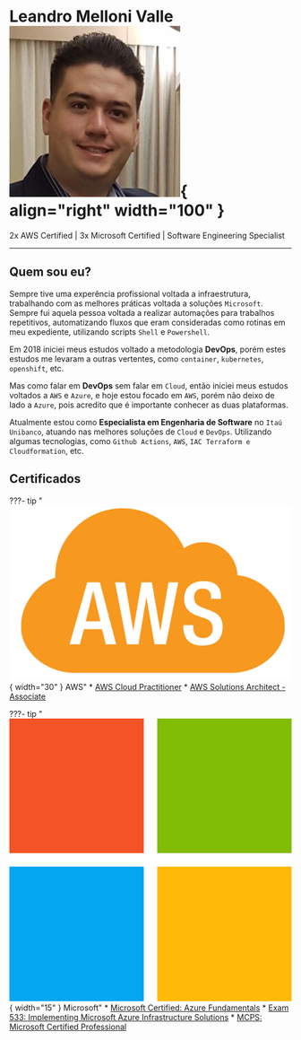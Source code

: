 # Leandro Melloni Valle ![Leandro Melloni](assets/images/profile.png){ align="right" width="100" }
2x AWS Certified | 3x Microsoft Certified | Software Engineering Specialist

-------------------------

## Quem sou eu?

Sempre tive uma experência profissional voltada a infraestrutura, trabalhando com as melhores práticas voltada a soluções `Microsoft`. Sempre fui aquela pessoa voltada a realizar automações para trabalhos repetitivos, automatizando fluxos que eram consideradas como rotinas em meu expediente, utilizando scripts `Shell` e `Powershell`.

Em 2018 iniciei meus estudos voltado a metodologia __DevOps__, porém estes estudos me levaram a outras vertentes, como `container`, `kubernetes`, `openshift`, etc.

Mas como falar em __DevOps__ sem falar em `Cloud`, então iniciei meus estudos voltados a `AWS` e `Azure`, e hoje estou focado em `AWS`, porém não deixo de lado a `Azure`, pois acredito que é importante conhecer as duas plataformas.

Atualmente estou como __Especialista em Engenharia de Software__ no `Itaú Unibanco`, atuando nas melhores soluções de `Cloud` e `DevOps`. Utilizando algumas tecnologias, como `Github Actions`, `AWS`, `IAC Terraform e Cloudformation`, etc.

## Certificados

???- tip "![AWS](assets/images/aws.png){ width="30" } AWS"
    * [AWS Cloud Practitioner](https://www.youracclaim.com/badges/a0357f92-4b43-45a2-8a13-f9f8be96ace6/linked_in_profile)
    * [AWS Solutions Architect - Associate](https://www.youracclaim.com/badges/8a25ba1a-d73e-404b-8b25-aae06b7890c9?source=linked_in_profile)

???- tip "![Microsoft](assets/images/microsoft.png){ width="15" } Microsoft"
    * [Microsoft Certified: Azure Fundamentals](https://www.youracclaim.com/badges/5c514495-59ce-49e7-bdee-198ed06a369e?source=linked_in_profile)
    * [Exam 533: Implementing Microsoft Azure Infrastructure Solutions](https://www.youracclaim.com/badges/8438d50d-5997-4717-a769-e52936348212)
    * [MCPS: Microsoft Certified Professional](https://www.youracclaim.com/badges/138de575-e133-4639-96c8-f5c8bda46bc5/linked_in_profile)
